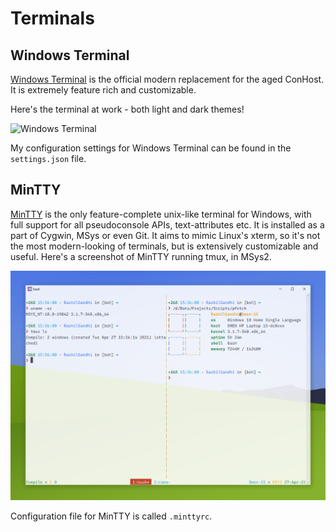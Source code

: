 # Terminals

## Windows Terminal

[Windows Terminal](https://github.com/microsoft/terminal) is the official modern replacement for the aged ConHost. It is extremely feature rich and customizable.

Here's the terminal at work - both light and dark themes!

![Windows Terminal](windows-terminal.png)

My configuration settings for Windows Terminal can be found in the `settings.json` file.

## MinTTY

[MinTTY](https://mintty.github.io) is the only feature-complete unix-like terminal for Windows, with full support for all pseudoconsole APIs, text-attributes etc. It is installed as a part of Cygwin, MSys or even Git. It aims to mimic Linux's xterm, so it's not the most modern-looking of terminals, but is extensively customizable and useful. Here's a screenshot of MinTTY running tmux, in MSys2.

![MinTTY](mintty.png)

Configuration file for MinTTY is called `.minttyrc`.